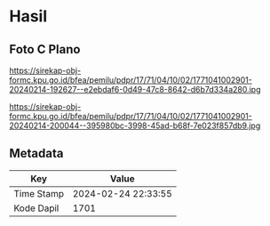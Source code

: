 # Hasil

## Foto C Plano

https://sirekap-obj-formc.kpu.go.id/bfea/pemilu/pdpr/17/71/04/10/02/1771041002901-20240214-192627--e2ebdaf6-0d49-47c8-8642-d6b7d334a280.jpg

https://sirekap-obj-formc.kpu.go.id/bfea/pemilu/pdpr/17/71/04/10/02/1771041002901-20240214-200044--395980bc-3998-45ad-b68f-7e023f857db9.jpg


## Metadata

| Key        | Value               |
| ---------- | ------------------- |
| Time Stamp | 2024-02-24 22:33:55 |
| Kode Dapil | 1701                |



